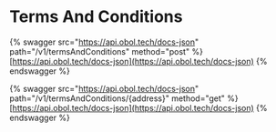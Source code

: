 # Terms And Conditions

{% swagger src="https://api.obol.tech/docs-json" path="/v1/termsAndConditions" method="post" %}
[https://api.obol.tech/docs-json](https://api.obol.tech/docs-json)
{% endswagger %}

{% swagger src="https://api.obol.tech/docs-json" path="/v1/termsAndConditions/{address}" method="get" %}
[https://api.obol.tech/docs-json](https://api.obol.tech/docs-json)
{% endswagger %}
